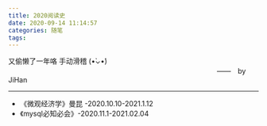```yaml
---
title: 2020阅读史
date: 2020-09-14 11:14:57
categories: 随笔
tags:
---
```


又偷懒了一年咯 手动滑稽 (•̀⌄•́)
　　　　　　　　　　　　　　　　　　　　　　　　　　　　　　——　by JiHan
* * *
<!-- more -->

* 《微观经济学》曼昆 -2020.10.10-2021.1.12
* 《mysql必知必会》-2020.11.1-2021.02.04